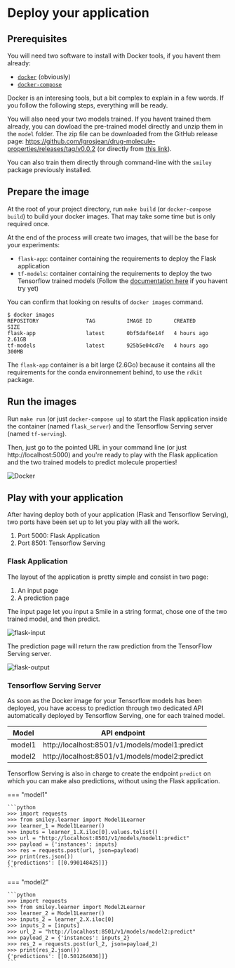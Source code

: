 # Deploy your application

## Prerequisites

You will need two software to install with Docker tools, if you havent them already:

- [`docker`](https://docs.docker.com/engine/installation/ "Docker homepage") (obviously)
- [`docker-compose`](https://docs.docker.com/compose/install/ "Docker Compose homepage")

Docker is an interesing tools, but a bit complex to explain in a few words. If you follow the following steps, everything will be ready.

You will also need your two models trained. If you havent trained them already, you can dowload the pre-trained model directly and unzip them in the `model` folder. The zip file can be downloaded from the GitHub release page: https://github.com/lgrosjean/drug-molecule-properties/releases/tag/v0.0.2 (or directly from [this link](https://github.com/lgrosjean/drug-molecule-properties/files/5945779/models.zip "Models")).

You can also train them directly through command-line with the `smiley` package previously installed.

## Prepare the image

At the root of your project directory, run  `make build` (or `docker-compose build`) to build your docker images. That may take some time but is only required once. 

At the end of the process will create two images, that will be the base for your experiments:

- `flask-app`: container containing the requirements to deploy the Flask application
- `tf-models`: container containing the requirements to deploy the two Tensorflow trained models (Follow the [documentation here](https://www.tensorflow.org/tfx/serving/docker "Tensorflow Serving Tutorial") if you havent try yet)

You can confirm that looking on results of `docker images` command.

```shell
$ docker images
REPOSITORY               TAG          IMAGE ID       CREATED        SIZE
flask-app                latest       0bf5daf6e14f   4 hours ago    2.61GB
tf-models                latest       925b5e04cd7e   4 hours ago    300MB
```

The `flask-app` container is a bit large (2.6Go) because it contains all the requirements for the conda environnement behind, to use the `rdkit` package.

## Run the images

Run `make run` (or just `docker-compose up`) to start the Flask application inside the container (named `flask_server`) and the Tensorflow Serving server (named `tf-serving`). 

Then, just go to the pointed URL in your command line (or just http://localhost:5000) and you're ready to play with the Flask application and the two trained models to predict molecule properties!

![Docker](https://user-images.githubusercontent.com/34337781/107245943-02a0d000-6a30-11eb-875e-7d02d9a0bc71.png)

## Play with your application

After having deploy both of your application (Flask and Tensorflow Serving), two ports have been set up to let you play with all the work.

1. Port 5000:  Flask Application
2. Port 8501: Tensorflow Serving

### Flask Application

The layout of the application is pretty simple and consist in two page:

1. An input page
2. A prediction page

The input page let you input a Smile in a string format, chose one of the two trained model, and then predict. 


![flask-input](https://user-images.githubusercontent.com/34337781/107254602-bf4a5f80-6a37-11eb-898a-fc8c4ad7522a.png)

The prediction page will return the raw prediction from the TensorFlow Serving server.

![flask-output](https://user-images.githubusercontent.com/34337781/107254711-dbe69780-6a37-11eb-8929-95c138361b96.png)

### Tensorflow Serving Server

As soon as the Docker image for your Tensorflow models has been deployed, you have access to prediction through two dedicated API automatically deployed by Tensorflow Serving, one for each trained model.

| Model  | API endpoint                                   |
| ------ | ---------------------------------------------- |
| model1 | http://localhost:8501/v1/models/model1:predict |
| model2 | http://localhost:8501/v1/models/model2:predict |

Tensorflow Serving is also in charge to create the endpoint `predict` on which you can make also predictions, without using the Flask application.

=== "model1"

    ```python
    >>> import requests
    >>> from smiley.learner import Model1Learner
    >>> learner_1 = Model1Learner()
    >>> inputs = learner_1.X.iloc[0].values.tolist()
    >>> url = "http://localhost:8501/v1/models/model1:predict"
    >>> payload = {'instances': inputs}
    >>> res = requests.post(url, json=payload)
    >>> print(res.json())
    {'predictions': [[0.990148425]]}
    ```

=== "model2"

    ```python
    >>> import requests
    >>> from smiley.learner import Model2Learner
    >>> learner_2 = Model1Learner()
    >>> inputs_2 = learner_2.X.iloc[0]
    >>> inputs_2 = [inputs]
    >>> url_2 = "http://localhost:8501/v1/models/model2:predict"
    >>> payload_2 = {'instances': inputs_2}
    >>> res_2 = requests.post(url_2, json=payload_2)
    >>> print(res_2.json())
    {'predictions': [[0.501264036]]}
    ```


